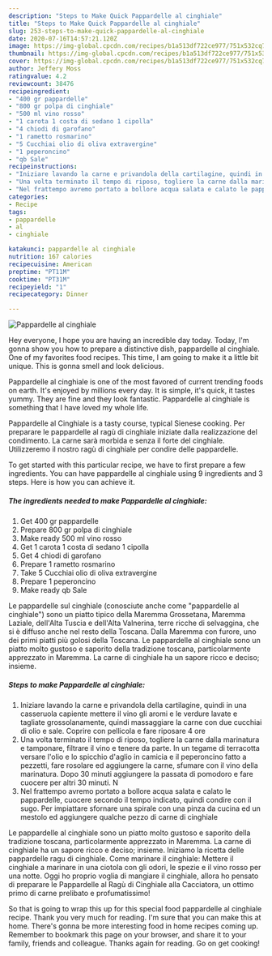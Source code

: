 ```yaml
---
description: "Steps to Make Quick Pappardelle al cinghiale"
title: "Steps to Make Quick Pappardelle al cinghiale"
slug: 253-steps-to-make-quick-pappardelle-al-cinghiale
date: 2020-07-16T14:57:21.120Z
image: https://img-global.cpcdn.com/recipes/b1a513df722ce977/751x532cq70/pappardelle-al-cinghiale-recipe-main-photo.jpg
thumbnail: https://img-global.cpcdn.com/recipes/b1a513df722ce977/751x532cq70/pappardelle-al-cinghiale-recipe-main-photo.jpg
cover: https://img-global.cpcdn.com/recipes/b1a513df722ce977/751x532cq70/pappardelle-al-cinghiale-recipe-main-photo.jpg
author: Jeffery Moss
ratingvalue: 4.2
reviewcount: 38476
recipeingredient:
- "400 gr pappardelle"
- "800 gr polpa di cinghiale"
- "500 ml vino rosso"
- "1 carota 1 costa di sedano 1 cipolla"
- "4 chiodi di garofano"
- "1 rametto rosmarino"
- "5 Cucchiai olio di oliva extravergine"
- "1 peperoncino"
- "qb Sale"
recipeinstructions:
- "Iniziare lavando la carne e privandola della cartilagine, quindi in una casseruola capiente mettere il vino gli aromi e le verdure lavate e tagliate grossolanamente, quindi massaggiare la carne con due cucchiai di olio e sale. Coprire con pellicola e fare riposare 4 ore"
- "Una volta terminato il tempo di riposo, togliere la carne dalla marinatura e tamponare, filtrare il vino e tenere da parte. In un tegame di terracotta versare l&#39;olio e lo spicchio d&#39;aglio in camicia e il peperoncino fatto a pezzetti, fare rosolare ed aggiungere la carne, sfumare con il vino della marinatura. Dopo 30 minuti aggiungere la passata di pomodoro e fare cuocere per altri 30 minuti. N"
- "Nel frattempo avremo portato a bollore acqua salata e calato le pappardelle, cuocere secondo il tempo indicato, quindi condire con il sugo. Per impiattare sfornare una spirale con una pinza da cucina ed un mestolo ed aggiungere qualche pezzo di carne di cinghiale"
categories:
- Recipe
tags:
- pappardelle
- al
- cinghiale

katakunci: pappardelle al cinghiale 
nutrition: 167 calories
recipecuisine: American
preptime: "PT11M"
cooktime: "PT31M"
recipeyield: "1"
recipecategory: Dinner

---
```



![Pappardelle al cinghiale](https://img-global.cpcdn.com/recipes/b1a513df722ce977/751x532cq70/pappardelle-al-cinghiale-recipe-main-photo.jpg)

Hey everyone, I hope you are having an incredible day today. Today, I'm gonna show you how to prepare a distinctive dish, pappardelle al cinghiale. One of my favorites food recipes. This time, I am going to make it a little bit unique. This is gonna smell and look delicious.

Pappardelle al cinghiale is one of the most favored of current trending foods on earth. It's enjoyed by millions every day. It is simple, it's quick, it tastes yummy. They are fine and they look fantastic. Pappardelle al cinghiale is something that I have loved my whole life.

Pappardelle al Cinghiale is a tasty course, typical Sienese cooking. Per preparare le pappardelle al ragù di cinghiale iniziate dalla realizzazione del condimento. La carne sarà morbida e senza il forte del cinghiale. Utilizzeremo il nostro ragù di cinghiale per condire delle pappardelle.


To get started with this particular recipe, we have to first prepare a few ingredients. You can have pappardelle al cinghiale using 9 ingredients and 3 steps. Here is how you can achieve it.

<!--inarticleads1-->

##### The ingredients needed to make Pappardelle al cinghiale:

1. Get 400 gr pappardelle
1. Prepare 800 gr polpa di cinghiale
1. Make ready 500 ml vino rosso
1. Get 1 carota 1 costa di sedano 1 cipolla
1. Get 4 chiodi di garofano
1. Prepare 1 rametto rosmarino
1. Take 5 Cucchiai olio di oliva extravergine
1. Prepare 1 peperoncino
1. Make ready qb Sale


Le pappardelle sul cinghiale (conosciute anche come &#34;pappardelle al cinghiale&#34;) sono un piatto tipico della Maremma Grossetana, Maremma Laziale, dell&#39;Alta Tuscia e dell&#39;Alta Valnerina, terre ricche di selvaggina, che si è diffuso anche nel resto della Toscana. Dalla Maremma con furore, uno dei primi piatti più golosi della Toscana. Le pappardelle al cinghiale sono un piatto molto gustoso e saporito della tradizione toscana, particolarmente apprezzato in Maremma. La carne di cinghiale ha un sapore ricco e deciso; insieme. 

<!--inarticleads2-->

##### Steps to make Pappardelle al cinghiale:

1. Iniziare lavando la carne e privandola della cartilagine, quindi in una casseruola capiente mettere il vino gli aromi e le verdure lavate e tagliate grossolanamente, quindi massaggiare la carne con due cucchiai di olio e sale. Coprire con pellicola e fare riposare 4 ore
1. Una volta terminato il tempo di riposo, togliere la carne dalla marinatura e tamponare, filtrare il vino e tenere da parte. In un tegame di terracotta versare l&#39;olio e lo spicchio d&#39;aglio in camicia e il peperoncino fatto a pezzetti, fare rosolare ed aggiungere la carne, sfumare con il vino della marinatura. Dopo 30 minuti aggiungere la passata di pomodoro e fare cuocere per altri 30 minuti. N
1. Nel frattempo avremo portato a bollore acqua salata e calato le pappardelle, cuocere secondo il tempo indicato, quindi condire con il sugo. Per impiattare sfornare una spirale con una pinza da cucina ed un mestolo ed aggiungere qualche pezzo di carne di cinghiale


Le pappardelle al cinghiale sono un piatto molto gustoso e saporito della tradizione toscana, particolarmente apprezzato in Maremma. La carne di cinghiale ha un sapore ricco e deciso; insieme. Iniziamo la ricetta delle pappardelle ragu di cinghiale. Come marinare il cinghiale: Mettere il cinghiale a marinare in una ciotola con gli odori, le spezie e il vino rosso per una notte. Oggi ho proprio voglia di mangiare il cinghiale, allora ho pensato di preparare le Pappardelle al Ragù di Cinghiale alla Cacciatora, un ottimo primo di carne prelibato e profumatissimo! 

So that is going to wrap this up for this special food pappardelle al cinghiale recipe. Thank you very much for reading. I'm sure that you can make this at home. There's gonna be more interesting food in home recipes coming up. Remember to bookmark this page on your browser, and share it to your family, friends and colleague. Thanks again for reading. Go on get cooking!
